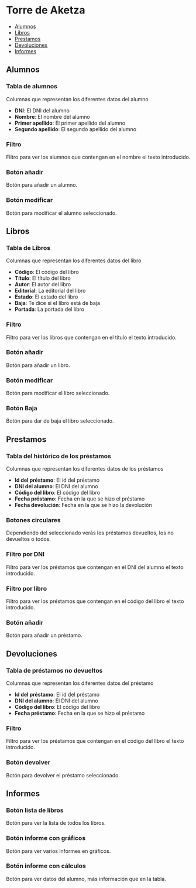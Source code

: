 # Torre de Aketza

- [Alumnos](#alumnos)
- [Libros](#libros)
- [Prestamos](#prestamos)
- [Devoluciones](#devoluciones)
- [Informes](#informes)

## Alumnos

### Tabla de alumnos
Columnas que representan los diferentes datos del alumno

- **DNI**: El DNI del alumno
- **Nombre**: El nombre del alumno
- **Primer apellido**: El primer apellido del alumno
- **Segundo apellido**: El segundo apellido del alumno

### Filtro
Filtro para ver los alumnos que contengan en el nombre el texto introducido.

### Botón añadir
Botón para añadir un alumno.

### Botón modificar
Botón para modificar el alumno seleccionado.

## Libros

### Tabla de Libros
Columnas que representan los diferentes datos del libro

- **Código**: El código del libro
- **Título**: El título del libro
- **Autor**: El autor del libro
- **Editorial**: La editorial del libro
- **Estado**: El estado del libro
- **Baja**: Te dice si el libro está de baja
- **Portada**: La portada del libro

### Filtro
Filtro para ver los libros que contengan en el título el texto introducido.

### Botón añadir
Botón para añadir un libro.

### Botón modificar
Botón para modificar el libro seleccionado.

### Botón Baja
Botón para dar de baja el libro seleccionado.

## Prestamos

### Tabla del histórico de los préstamos
Columnas que representan los diferentes datos de los préstamos

- **Id del préstamo**: El id del préstamo
- **DNI del alumno**: El DNI del alumno
- **Código del libro**: El código del libro
- **Fecha préstamo**: Fecha en la que se hizo el préstamo
- **Fecha devolución**: Fecha en la que se hizo la devolución

### Botones circulares
Dependiendo del seleccionado verás los préstamos devueltos, los no devueltos o todos.

### Filtro por DNI
Filtro para ver los préstamos que contengan en el DNI del alumno el texto introducido.

### Filtro por libro
Filtro para ver los préstamos que contengan en el código del libro el texto introducido.

### Botón añadir
Botón para añadir un préstamo.

## Devoluciones

### Tabla de préstamos no devueltos
Columnas que representan los diferentes datos del préstamo

- **Id del préstamo**: El id del préstamo
- **DNI del alumno**: El DNI del alumno
- **Código del libro**: El código del libro
- **Fecha préstamo**: Fecha en la que se hizo el préstamo

### Filtro
Filtro para ver los préstamos que contengan en el código del libro el texto introducido.

### Botón devolver
Botón para devolver el préstamo seleccionado.

## Informes

### Botón lista de libros
Botón para ver la lista de todos los libros.

### Botón informe con gráficos
Botón para ver varios informes en gráficos.

### Botón informe con cálculos
Botón para ver datos del alumno, más información que en la tabla.
